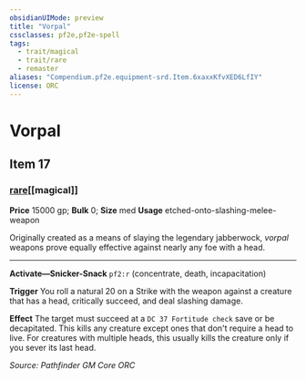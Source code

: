 ```yaml
---
obsidianUIMode: preview
title: "Vorpal"
cssclasses: pf2e,pf2e-spell
tags:
  - trait/magical
  - trait/rare
  - remaster
aliases: "Compendium.pf2e.equipment-srd.Item.6xaxxKfvXED6LfIY"
license: ORC
---
```

# Vorpal
## Item 17
### [rare](rare "Rare Rarity Trait")[[magical]]


**Price** 15000 gp; 
**Bulk** 0; **Size** med
**Usage** etched-onto-slashing-melee-weapon

Originally created as a means of slaying the legendary jabberwock, _vorpal_ weapons prove equally effective against nearly any foe with a head.

* * *

**Activate—Snicker-Snack** `pf2:r` (concentrate, death, incapacitation)

**Trigger** You roll a natural 20 on a Strike with the weapon against a creature that has a head, critically succeed, and deal slashing damage.

**Effect** The target must succeed at a `DC 37 Fortitude check` save or be decapitated. This kills any creature except ones that don't require a head to live. For creatures with multiple heads, this usually kills the creature only if you sever its last head.

*Source: Pathfinder GM Core*
*ORC*